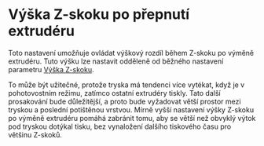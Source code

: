 Výška Z-skoku po přepnutí extrudéru
====
Toto nastavení umožňuje ovládat výškový rozdíl během Z-skoku po výměně extrudéru. Tuto výšku lze nastavit odděleně od běžného nastavení parametru [Výška Z-skoku](retraction_hop.md).

To může být užitečné, protože tryska má tendenci více vytékat, když je v pohotovostním režimu, zatímco ostatní extrudéry tiskly. Tato další prosakování bude důležitější, a proto bude vyžadovat větší prostor mezi tryskou a poslední potištěnou vrstvou. Mírně vyšší nastavení výšky Z-skoku po výměně extrudéru pomáhá zabránit tomu, aby se větší než obvyklý výtok pod tryskou dotýkal tisku, bez vynaložení dalšího tiskového času pro většinu Z-skoků.